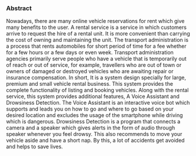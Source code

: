 ### Abstract
Nowadays, there are many online vehicle reservations for rent which give many
benefits to the user. A rental service is a service in which customers arrive to request the hire
of a rental unit. It is more convenient than carrying the cost of owning and maintaining the unit.
The transport administration is a process that rents automobiles for short period of time for a
fee whether for a few hours or a few days or even week. Transport administration agencies
primarily serve people who have a vehicle that is temporarily out of reach or out of service, for
example, travellers who are out of town or owners of damaged or destroyed vehicles who are
awaiting repair or insurance compensation. In short, It is a system design specially for large,
premium and small vehicle rental business. This system provides the complete functionality of
listing and booking vehicles. Along with the rental service, this system provides additional
features, A Voice Assistant and Drowsiness Detection. The Voice Assistant is an interactive
voice bot which supports and leads you on how to go and where to go based on your desired
location and excludes the usage of the smartphone while driving which is dangerous.
Drowsiness Detection is a program that connects a camera and a speaker which gives alerts in
the form of audio through speaker whenever you feel drowsy. This also recommends to move
your vehicle aside and have a short nap. By this, a lot of accidents get avoided and helps to
save lives.
